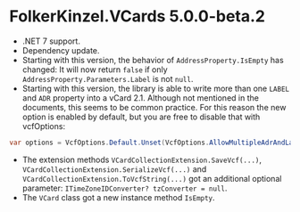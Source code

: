 # FolkerKinzel.VCards 5.0.0-beta.2
- .NET 7 support.
- Dependency update.
- Starting with this version, the behavior of `AddressProperty.IsEmpty` has changed: It will now return `false` if only `AddressProperty.Parameters.Label` is not `null`.
- Starting with this version, the library is able to write more than one `LABEL` and `ADR` property into a vCard 2.1. Although not mentioned in the documents, this seems to be common practice. For this reason the new option is enabled by default, but you are free to disable that with vcfOptions:
```C#
var options = VcfOptions.Default.Unset(VcfOptions.AllowMultipleAdrAndLabelInVCard21));
```
- The extension methods `VCardCollectionExtension.SaveVcf(...)`, `VCardCollectionExtension.SerializeVcf(...)` and `VCardCollectionExtension.ToVcfString(...)` got an additional optional parameter: `ITimeZoneIDConverter? tzConverter = null`.
- The `VCard` class got a new instance method `IsEmpty`.